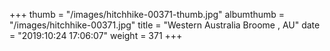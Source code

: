 +++
thumb = "/images/hitchhike-00371-thumb.jpg"
albumthumb = "/images/hitchhike-00371.jpg"
title = "Western Australia Broome , AU"
date = "2019:10:24 17:06:07"
weight = 371
+++
